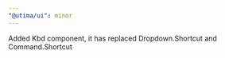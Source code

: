 ```yaml
---
"@utima/ui": minor
---
```


Added Kbd component, it has replaced Dropdown.Shortcut and Command.Shortcut
